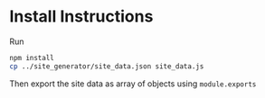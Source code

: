 # Install Instructions

Run 

```bash
npm install
cp ../site_generator/site_data.json site_data.js
```

Then export the site data as array of objects using `module.exports`

